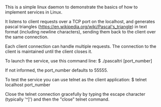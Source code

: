 This is a simple linux daemon to demonstrate the basics of how to implement services in Linux.

It listens to client requests over a TCP port on the localhost, and generates pascal triangles
(https://en.wikipedia.org/wiki/Pascal's_triangle) in text format (including newline characters),
sending them back to the client over the same connection.

Each client connection can handle multiple requests. The connection to the client is maintained until the client closes it.

To launch the service, use this command line: 
    $ ./pascaltri [port_number] 

If not informed, the port_number defaults to 55555. 

To test the service you can use telnet as the client application: 
    $ telnet localhost port_number 
    
Close the telnet connection gracefully by typing the escape character (typically '^]') and then the "close" telnet command.
    
